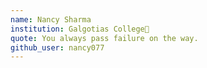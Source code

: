 ```yaml
---
name: Nancy Sharma
institution: Galgotias College🚩
quote: You always pass failure on the way.
github_user: nancy077
---
```

